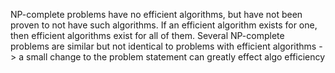 NP-complete problems have no efficient algorithms, but have not been proven to not have such algorithms. 
If an efficient algorithm exists for one, then efficient algorithms exist for all of them. 
Several NP-complete problems are similar but not identical to problems with efficient algorithms -> a small change to the problem statement can greatly effect algo efficiency
